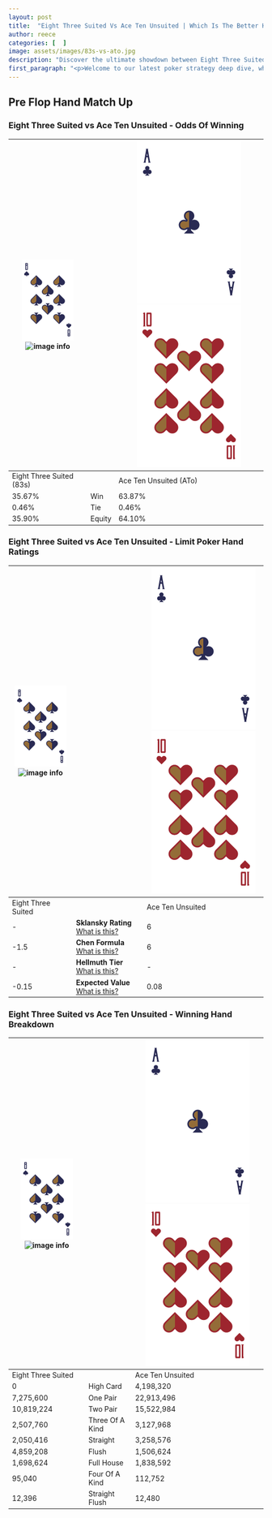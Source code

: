```yaml
---
layout: post
title:  "Eight Three Suited Vs Ace Ten Unsuited | Which Is The Better Hand In Poker? A Complete Guide"
author: reece
categories: [  ]
image: assets/images/83s-vs-ato.jpg
description: "Discover the ultimate showdown between Eight Three Suited and Ace Ten Unsuited in poker! Uncover the odds, strategies, and scenarios where one hand triumphs over the other. Get ready to up your poker game with this thrilling analysis."
first_paragraph: "<p>Welcome to our latest poker strategy deep dive, where we're pitting two distinct hands against each other in a high-stakes showdown: Eight Three Suited vs Ace Ten Unsuited.</p><p>In the dynamic world of poker, every decision counts, and knowing which hand holds the upper hand is key to your success at the table.</p><p>In this article, we'll dissect these two hands, explore the scenarios where one dominates the other, and equip you with the knowledge to make strategic choices that can tip the odds in your favor.</p><p>Get ready to unravel the intriguing dynamics of these poker hands and elevate your game to new heights.</p>"
---
```




[comment]: # (sp0)

## Pre Flop Hand Match Up

<div class="table hand-ratings" markdown="1"> 



### Eight Three Suited vs Ace Ten Unsuited - Odds Of Winning


    
| ![image info](assets/images/hand1/8.png) ![image info](assets/images/hand1/3s.png) |  | ![image info](assets/images/hand2/A.png) ![image info](assets/images/hand2/To.png) |
| -------- | -------- | -------- |
| Eight Three Suited (83s) |  | Ace Ten Unsuited (ATo) |
| 35.67% | Win | 63.87% |
| 0.46% | Tie | 0.46% |
| 35.90% | Equity | 64.10% |




[comment]: # (sp1)



### Eight Three Suited vs Ace Ten Unsuited - Limit Poker Hand Ratings


    
| ![image info](assets/images/hand1/8.png) ![image info](assets/images/hand1/3s.png) |  | ![image info](assets/images/hand2/A.png) ![image info](assets/images/hand2/To.png) |
| -------- | -------- | -------- |
| Eight Three Suited |  | Ace Ten Unsuited |
| - | **Sklansky Rating** [What is this?](/sklansky-rating-explained) | 6 |
| -1.5 | **Chen Formula** [What is this?](/chen-formula-explained) | 6 |
| - | **Hellmuth Tier** [What is this?](/Hellmuth-tier-explained) | - |
| -0.15 | **Expected Value** [What is this?](/expected-value-explained) | 0.08 |




[comment]: # (sp2)



### Eight Three Suited vs Ace Ten Unsuited - Winning Hand Breakdown


    
| ![image info](assets/images/hand1/8.png) ![image info](assets/images/hand1/3s.png) |  | ![image info](assets/images/hand2/A.png) ![image info](assets/images/hand2/To.png) |
| -------- | -------- | -------- |
| Eight Three Suited |  | Ace Ten Unsuited |
| 0 | High Card | 4,198,320 |
| 7,275,600 | One Pair | 22,913,496 |
| 10,819,224 | Two Pair | 15,522,984 |
| 2,507,760 | Three Of A Kind | 3,127,968 |
| 2,050,416 | Straight | 3,258,576 |
| 4,859,208 | Flush | 1,506,624 |
| 1,698,624 | Full House | 1,838,592 |
| 95,040 | Four Of A Kind | 112,752 |
| 12,396 | Straight Flush | 12,480 |




[comment]: # (sp3)



</div>

[comment]: # (sp4)



[comment]: # (sp5)

